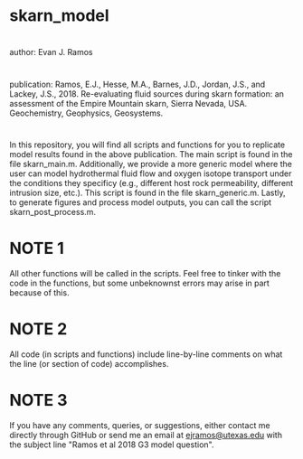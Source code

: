 # skarn_model

# 
author: Evan J. Ramos

#
publication: Ramos, E.J., Hesse, M.A., Barnes, J.D., Jordan, J.S., and Lackey, J.S., 2018. Re-evaluating fluid
             sources during skarn formation: an assessment of the Empire Mountain skarn, Sierra Nevada, USA.
             Geochemistry, Geophysics, Geosystems.

#
In this repository, you will find all scripts and functions for you to replicate model results found in the above
publication. The main script is found in the file skarn_main.m. Additionally, we provide a more generic model where
the user can model hydrothermal fluid flow and oxygen isotope transport under the conditions they specificy (e.g.,
different host rock permeability, different intrusion size, etc.). This script is found in the file skarn_generic.m.
Lastly, to generate figures and process model outputs, you can call the script skarn_post_process.m.

# NOTE 1
All other functions will be called in the scripts. Feel free to tinker with the code in the functions, but
some unbeknownst errors may arise in part because of this.

# NOTE 2
All code (in scripts and functions) include line-by-line comments on what the line (or section of code) accomplishes.

# NOTE 3 
If you have any comments, queries, or suggestions, either contact me directly through GitHub or send me an email at ejramos@utexas.edu with the subject line "Ramos et al 2018 G3 model question".

